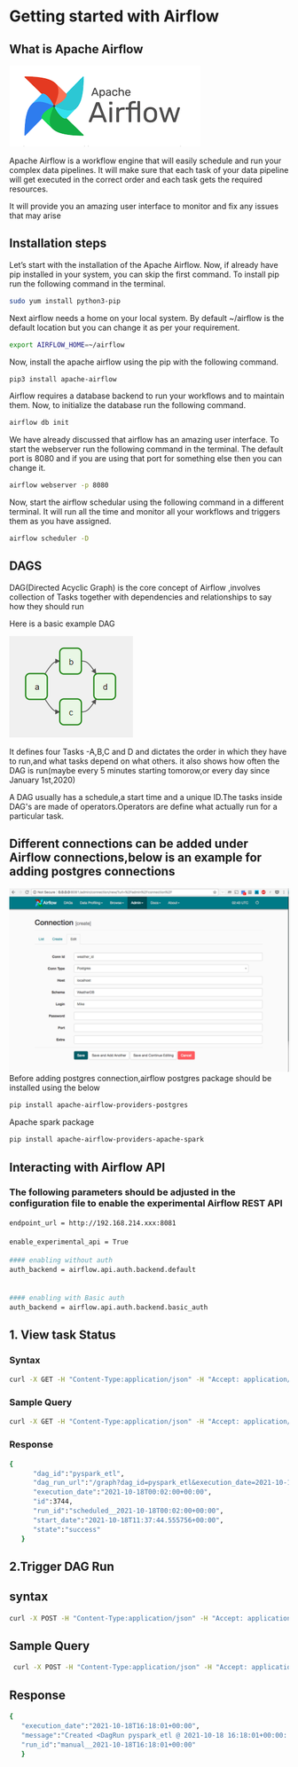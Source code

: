 # Getting started with Airflow
## What is Apache Airflow
![img.png](resources/airflow.png)

Apache Airflow is a workflow engine that will easily schedule and run your complex data pipelines. It will make sure that each task of your data pipeline will get executed in the correct order and each task gets the required resources.

It will provide you an amazing user interface to monitor and fix any issues that may arise


## Installation steps
Let’s start with the installation of the Apache Airflow. Now, if already have pip installed in your system, you can skip the first command. To install pip run the following command in the terminal.
```bash
sudo yum install python3-pip
```
Next airflow needs a home on your local system. By default ~/airflow is the default location but you can change it as per your requirement.
```bash
export AIRFLOW_HOME=~/airflow
```
Now, install the apache airflow using the pip with the following command.
```bash
pip3 install apache-airflow
```

Airflow requires a database backend to run your workflows and to maintain them. Now, to initialize the database run the following command.
```bash
airflow db init
```
We have already discussed that airflow has an amazing user interface. To start the webserver run the following command in the terminal. The default port is 8080 and if you are using that port for something else then you can change it.

```bash
airflow webserver -p 8080
```
Now, start the airflow schedular using the following command in a different terminal. It will run all the time and monitor all your workflows and triggers them as you have assigned.
```bash
airflow scheduler -D
```
## DAGS
DAG(Directed Acyclic Graph) is the core concept of Airflow ,involves collection of Tasks together with dependencies and relationships to say how they should run

Here is a basic example DAG

![img.png](resources/DAG.png)

It defines four Tasks -A,B,C and D and dictates the order in which they have to run,and what tasks depend on what others.
it also shows how often the DAG is run(maybe every 5 minutes starting tomorow,or every day since January 1st,2020)

A DAG usually has a schedule,a start time and a unique ID.The tasks inside DAG's are made of operators.Operators are define what
actually run for a particular task.

## Different connections can be added under Airflow connections,below is an example for adding postgres connections
![img.png](img.png)
Before adding postgres connection,airflow postgres package should be installed using the below
```bash
pip install apache-airflow-providers-postgres


```
Apache spark package 
```bash
pip install apache-airflow-providers-apache-spark


```
## Interacting with Airflow API 
### The following parameters should be adjusted in the configuration file to enable the experimental Airflow REST API
```bash
endpoint_url = http://192.168.214.xxx:8081

enable_experimental_api = True

#### enabling without auth
auth_backend = airflow.api.auth.backend.default 


#### enabling with Basic auth
auth_backend = airflow.api.auth.backend.basic_auth
```

## 1. View task Status

### Syntax
```bash
curl -X GET -H "Content-Type:application/json" -H "Accept: application/json" -d '{}' "http://192.168.214.xxxx:8081/api/experimental/dags/<DAG-ID>/dag_runs"

```
### Sample Query
```bash
curl -X GET -H "Content-Type:application/json" -H "Accept: application/json" -d '{}' "http://192.168.214.xxxx:8081/api/experimental/dags/pyspark_etl/dag_runs"
```
### Response
```bash
{
      "dag_id":"pyspark_etl",
      "dag_run_url":"/graph?dag_id=pyspark_etl&execution_date=2021-10-18+00%3A02%3A00%2B00%3A00",
      "execution_date":"2021-10-18T00:02:00+00:00",
      "id":3744,
      "run_id":"scheduled__2021-10-18T00:02:00+00:00",
      "start_date":"2021-10-18T11:37:44.555756+00:00",
      "state":"success"
   }
```

##  2.Trigger DAG Run

## syntax
```bash
curl -X POST -H "Content-Type:application/json" -H "Accept: application/json" -d '{}' "http://192.168.214.xxxx:8081/api/experimental/dags/<DAG_ID>/dag_runs"
```
## Sample Query
```bash
 curl -X POST -H "Content-Type:application/json" -H "Accept: application/json" -d '{}' "http://192.168.214.xxxx:8081/api/experimental/dags/pyspark_etl/dag_runs"

```
## Response
```bash
{
   "execution_date":"2021-10-18T16:18:01+00:00",
   "message":"Created <DagRun pyspark_etl @ 2021-10-18 16:18:01+00:00: manual__2021-10-18T16:18:01+00:00, externally triggered: True>",
   "run_id":"manual__2021-10-18T16:18:01+00:00"
   }
```